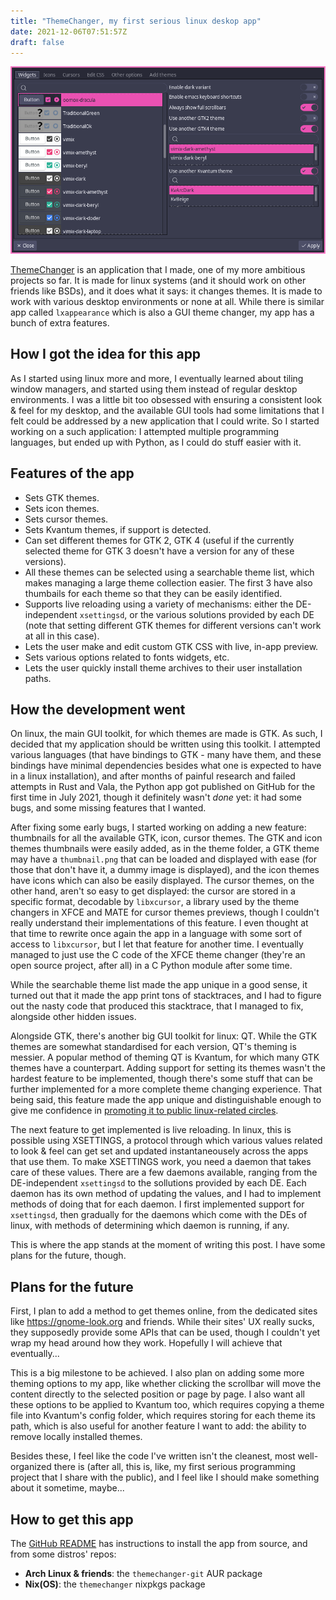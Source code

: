 ```yaml
---
title: "ThemeChanger, my first serious linux deskop app"
date: 2021-12-06T07:51:57Z
draft: false
---
```

![A screenshot of our lovely ThemeChanger](https://raw.githubusercontent.com/ALEX11BR/ThemeChanger/master/screenshot1.png)

[ThemeChanger](https://github.com/ALEX11BR/ThemeChanger) is an application that I made, one of my more ambitious projects so far. It is made for linux systems (and it should work on other friends like BSDs), and it does what it says: it changes themes. It is made to work with various desktop environments or none at all. While there is similar app called `lxappearance` which is also a GUI theme changer, my app has a bunch of extra features.

## How I got the idea for this app
As I started using linux more and more, I eventually learned about tiling window managers, and started using them instead of regular desktop environments. I was a little bit too obsessed with ensuring a consistent look & feel for my desktop, and the available GUI tools had some limitations that I felt could be addressed by a new application that I could write. So I started working on a such application: I attempted multiple programming languages, but ended up with Python, as I could do stuff easier with it.

## Features of the app
- Sets GTK themes.
- Sets icon themes.
- Sets cursor themes.
- Sets Kvantum themes, if support is detected.
- Can set different themes for GTK 2, GTK 4 (useful if the currently selected theme for GTK 3 doesn't have a version for any of these versions).
- All these themes can be selected using a searchable theme list, which makes managing a large theme collection easier. The first 3 have also thumbails for each theme so that they can be easily identified.
- Supports live reloading using a variety of mechanisms: either the DE-independent `xsettingsd`, or the various solutions provided by each DE (note that setting different GTK themes for different versions can't work at all in this case).
- Lets the user make and edit custom GTK CSS with live, in-app preview.
- Sets various options related to fonts widgets, etc.
- Lets the user quickly install theme archives to their user installation paths.

## How the development went
On linux, the main GUI toolkit, for which themes are made is GTK. As such, I decided that my application should be written using this toolkit. I attempted various languages (that have bindings to GTK - many have them, and these bindings have minimal dependencies besides what one is expected to have in a linux installation), and after months of painful research and failed attempts in Rust and Vala, the Python app got published on GitHub for the first time in July 2021, though it definitely wasn't _done_ yet: it had some bugs, and some missing features that I wanted.

After fixing some early bugs, I started working on adding a new feature: thumbnails for all the available GTK, icon, cursor themes. The GTK and icon themes thumbnails were easily added, as in the theme folder, a GTK theme may have a `thumbnail.png` that can be loaded and displayed with ease (for those that don't have it, a dummy image is displayed), and the icon themes have icons which can also be easily displayed. The cursor themes, on the other hand, aren't so easy to get displayed: the cursor are stored in a specific format, decodable by `libxcursor`, a library used by the theme changers in XFCE and MATE for cursor themes previews, though I couldn't really understand their implementations of this feature. I even thought at that time to rewrite once again the app in a language with some sort of access to `libxcursor`, but I let that feature for another time.  I eventually managed to just use the C code of the XFCE theme changer (they're an open source project, after all) in a C Python module after some time.

While the searchable theme list made the app unique in a good sense, it turned out that it made the app print tons of stacktraces, and I had to figure out the nasty code that produced this stacktrace, that I managed to fix, alongside other hidden issues.

Alongside GTK, there's another big GUI toolkit for linux: QT. While the GTK themes are somewhat standardised for each version, QT's theming is messier. A popular method of theming QT is Kvantum, for which many GTK themes have a counterpart. Adding support for setting its themes wasn't the hardest feature to be implemented, though there's some stuff that can be further implemented for a more complete theme changing experience. That being said, this feature made the app unique and distinguishable enough to give me confidence in [promoting it to public linux-related circles](https://www.reddit.com/r/linux/comments/pfgl79/themechanger_a_theme_changing_utility_for_linux/).

The next feature to get implemented is live reloading. In linux, this is possible using XSETTINGS, a protocol through which various values related to look & feel can get set and updated instantaneousely across the apps that use them. To make XSETTINGS work, you need a daemon that takes care of these values. There are a few daemons available, ranging from the DE-independent `xsettingsd` to the sollutions provided by each DE. Each daemon has its own method of updating the values, and I had to implement methods of doing that for each daemon. I first implemented support for `xsettingsd`, then gradually for the daemons which come with the DEs of linux, with methods of determining which daemon is running, if any.

This is where the app stands at the moment of writing this post. I have some plans for the future, though.

## Plans for the future
First, I plan to add a method to get themes online, from the dedicated sites like https://gnome-look.org and friends. While their sites' UX really sucks, they supposedly provide some APIs that can be used, though I couldn't yet wrap my head around how they work. Hopefully I will achieve that eventually...

This is a big milestone to be achieved. I also plan on adding some more theming options to my app, like whether clicking the scrollbar will move the content directly to the selected position or page by page. I also want all these options to be applied to Kvantum too, which requires copying a theme file into Kvantum's config folder, which requires storing for each theme its path, which is also useful for another feature I want to add: the ability to remove locally installed themes.

Besides these, I feel like the code I've written isn't the cleanest, most well-organized there is (after all, this is, like, my first serious programming project that I share with the public), and I feel like I should make something about it sometime, maybe...

## How to get this app
The [GitHub README](https://github.com/ALEX11BR/ThemeChanger) has instructions to install the app from source, and from some distros' repos:
- __Arch Linux & friends__: the `themechanger-git` AUR package
- __Nix(OS)__: the `themechanger` nixpkgs package